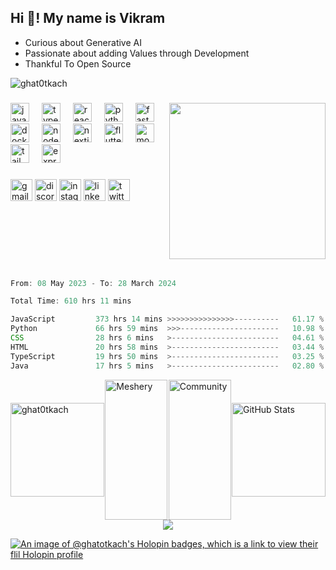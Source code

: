 <h2 align="left">Hi 👋! My name is Vikram</h2>


- Curious about Generative AI
- Passionate about adding Values through Development
- Thankful To Open Source

<p align="left"> <img src="https://komarev.com/ghpvc/?username=ghat0tkach&label=Profile%20views&color=0e75b6&style=flat" alt="ghat0tkach" /> </p>



###

<img align="right" width="250" src="https://media.giphy.com/media/4rzsojG8H8Ccg/giphy.gif"  />

###

<div align="left">
  <img src="https://skillicons.dev/icons?i=js" height="30" alt="javascript logo"  />
  <img width="12" />
  <img src="https://skillicons.dev/icons?i=ts" height="30" alt="typescript logo"  />
  <img width="12" />
  <img src="https://skillicons.dev/icons?i=react" height="30" alt="react logo"  />
  <img width="12" />
  <img src="https://skillicons.dev/icons?i=py" height="30" alt="python logo"  />
  <img width="12" />
  <img src="https://skillicons.dev/icons?i=fastapi" height="30" alt="fastapi logo"  />
  <img width="12" />
  <img src="https://skillicons.dev/icons?i=docker" height="30" alt="docker logo"  />
  <img width="12" />
  <img src="https://skillicons.dev/icons?i=nodejs" height="30" alt="nodejs logo"  />
  <img width="12" />
  <img src="https://skillicons.dev/icons?i=nextjs" height="30" alt="nextjs logo"  />
  <img width="12" />
  <img src="https://skillicons.dev/icons?i=flutter" height="30" alt="flutter logo"  />
  <img width="12" />
  <img src="https://skillicons.dev/icons?i=mongodb" height="30" alt="mongodb logo"  />
  <img width="12" />
  <img src="https://skillicons.dev/icons?i=tailwind" height="30" alt="tailwindcss logo"  />
  <img width="12" />
  <img src="https://skillicons.dev/icons?i=express" height="30" alt="express logo"  />
</div>

###

<div align="left">
  <img src="https://img.shields.io/static/v1?message=Gmail&logo=gmail&label=&color=D14836&logoColor=white&labelColor=&style=for-the-badge" height="35" alt="gmail logo"  />
  <img src="https://img.shields.io/static/v1?message=Discord&logo=discord&label=&color=7289DA&logoColor=white&labelColor=&style=for-the-badge" height="35" alt="discord logo"  />
  <img src="https://img.shields.io/static/v1?message=Instagram&logo=instagram&label=&color=E4405F&logoColor=white&labelColor=&style=for-the-badge" height="35" alt="instagram logo"  />
  <img src="https://img.shields.io/static/v1?message=LinkedIn&logo=linkedin&label=&color=0077B5&logoColor=white&labelColor=&style=for-the-badge" height="35" alt="linkedin logo"  />
  <img src="https://img.shields.io/static/v1?message=Twitter&logo=twitter&label=&color=1DA1F2&logoColor=white&labelColor=&style=for-the-badge" height="35" alt="twitter logo"  />
</div>

###

<br>
<br>
<br>
<br>
<br>

<!--START_SECTION:waka-->

```javascript
From: 08 May 2023 - To: 28 March 2024

Total Time: 610 hrs 11 mins

JavaScript         373 hrs 14 mins >>>>>>>>>>>>>>>----------   61.17 %
Python             66 hrs 59 mins  >>>----------------------   10.98 %
CSS                28 hrs 6 mins   >------------------------   04.61 %
HTML               20 hrs 58 mins  >------------------------   03.44 %
TypeScript         19 hrs 50 mins  >------------------------   03.25 %
Java               17 hrs 5 mins   >------------------------   02.80 %
```

<!--END_SECTION:waka-->
<div style="display: flex; justify-content: space-between; align-items:center ; marginTop:10px; marginBottom:50px">
    <img style="height: 150px; display: inline-block;" src="https://github-readme-streak-stats.herokuapp.com/?user=ghat0tkach&theme=dracula" alt="ghat0tkach" />
    <a  href="https://meshery.layer5.io/user/b0442e44-1d89-410e-a51b-8dc2b9e0c92e?tab=badges"><img style="marginTop:50px" width="100px" height="224px" src="https://badges.layer5.io/assets/badges/meshery/meshery.svg" alt="Meshery" /></a>
    <a   href="https://meshery.layer5.io/user/b0442e44-1d89-410e-a51b-8dc2b9e0c92e?tab=badges"><img style="marginTop:50px" width="100px" height="224px" src="https://badges.layer5.io/assets/badges/community/community.svg" alt="Community" /></a>
    <img style="height: 150px; display: inline-block;" src="http://github-profile-summary-cards.vercel.app/api/cards/stats?username=ghat0tkach&theme=dark" alt="GitHub Stats" />
</div>
<div align="center"  >
   <img align="center" src="https://github-readme-activity-graph.vercel.app/graph?username=ghat0tkach&theme=react-dark"/>
   
</div>
  


[![An image of @ghatotkach's Holopin badges, which is a link to view their flil Holopin profile](https://holopin.me/ghatotkach)](https://holopin.io/@ghatotkach)










